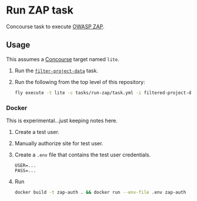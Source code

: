 # Run ZAP task

Concourse task to execute [OWASP ZAP](https://www.owasp.org/index.php/OWASP_Zed_Attack_Proxy_Project).

## Usage

This assumes a [Concourse](http://concourse.ci/) target named `lite`.

1. Run the [`filter-project-data`](../filter-project-data/) task.
1. Run the following from the top level of this repository:

    ```bash
    fly execute -t lite -c tasks/run-zap/task.yml -i filtered-project-data=out -i scripts=.
    ```

### Docker

This is experimental...just keeping notes here.

1. Create a test user.
1. Manually authorize site for test user.
1. Create a `.env` file that contains the test user credentials.

    ```
    USER=...
    PASS=...
    ```

1. Run

    ```bash
    docker build -t zap-auth . && docker run --env-file .env zap-auth
    ```
